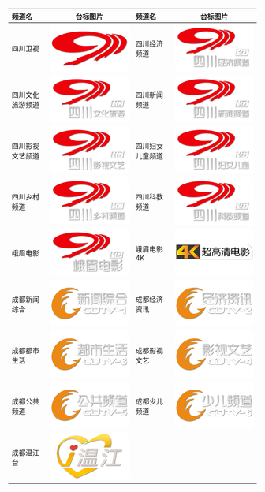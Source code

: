
| 频道名           |                        台标图片                        | 频道名           |                        台标图片                        |
| :--------------- | :----------------------------------------------------: | :--------------- | :----------------------------------------------------: |
| 四川卫视         | <img src="../tv/Sichuan.png">  | 四川经济频道     | <img src="../tv/Sichuan1.png"> |
| 四川文化旅游频道 | <img src="../tv/Sichuan2.png"> | 四川新闻频道     | <img src="../tv/Sichuan3.png"> |
| 四川影视文艺频道 | <img src="../tv/Sichuan4.png"> | 四川妇女儿童频道 | <img src="../tv/Sichuan5.png"> |
| 四川乡村频道     | <img src="../tv/Sichuan6.png"> | 四川科教频道     | <img src="../tv/Sichuan7.png"> |
| 峨眉电影         | <img src="../tv/Sichuan8.png"> | 峨眉电影 4K      | <img src="../tv/Sichuan9.png"> |
| 成都新闻综合     | <img src="../tv/Chengdu1.png"> | 成都经济资讯     | <img src="../tv/Chengdu2.png"> |
| 成都都市生活     | <img src="../tv/Chengdu3.png"> | 成都影视文艺     | <img src="../tv/Chengdu4.png"> |
| 成都公共频道     | <img src="../tv/Chengdu5.png"> | 成都少儿频道     | <img src="../tv/Chengdu6.png"> |
| 成都温江台       | <img src="../tv/Chengdu7.png"> |
